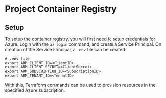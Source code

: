 
# Project Container Registry

## Setup
To setup the container registry, you will first need to setup credentials for Azure. Login with the `az login` command, and create a Service Principal. On creation of the Service Principal, a `.env` file can be created:

```
# .env file
export ARM_CLIENT_ID=<ClientID>
export ARM_CLIENT_SECRET=<ClientSecret>
export ARM_SUBSCRIPTION_ID=<SubscriptionID>
export ARM_TENANT_ID=<TenantID>
```

With this, Terraform commands can be used to provision resources in the specified Azure subscription.
